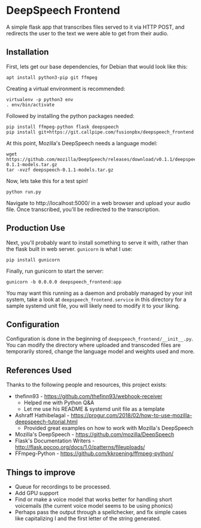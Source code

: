 # DeepSpeech Frontend

A simple flask app that transcribes files served to it via HTTP POST, and redirects the user to the text we were able to get from their audio.

## Installation
First, lets get our base dependencies, for Debian that would look like this:

```
apt install python3-pip git ffmpeg
```
Creating a virtual environment is recommended:

```
virtualenv -p python3 env
. env/bin/activate
```

Followed by installing the python packages needed:

```
pip install ffmpeg-python flask deepspeech
pip install git+https://git.callpipe.com/fusionpbx/deepspeech_frontend
```

At this point, Mozilla's DeepSpeech needs a language model:
```
wget https://github.com/mozilla/DeepSpeech/releases/download/v0.1.1/deepspeech-0.1.1-models.tar.gz
tar -xvzf deepspeech-0.1.1-models.tar.gz
```

Now, lets take this for a test spin!
```
python run.py
```
Navigate to http://localhost:5000/ in a web browser and upload your audio file. Once transcribed, you'll be redirected to the transcription.

## Production Use
Next, you'll probably want to install something to serve it with, rather than the flask built in web server.
`gunicorn` is what I use:

```
pip install gunicorn
```

Finally, run gunicorn to start the server:

```
gunicorn -b 0.0.0.0 deepspeech_frontend:app
```

You may want this running as a daemon and probably managed by your init system, take a look at
`deepspeech_frontend.service` in this directory for a sample systemd unit file, you will likely need to modify it
to your liking.

## Configuration
Configuration is done in the beginning of `deepspeech_frontend/__init__.py`. You can modify the directory where uploaded and transcoded files are temporarily stored, change the language model and weights used and more.

## References Used
Thanks to the following people and resources, this project exists:
* thefinn93 - https://github.com/thefinn93/webhook-receiver
   * Helped me with Python Q&A
   * Let me use his README & systemd unit file as a template
* Ashraff Hathibelagal - https://progur.com/2018/02/how-to-use-mozilla-deepspeech-tutorial.html
   * Provided great examples on how to work with Mozilla's DeepSpeech
* Mozilla's DeepSpeech - https://github.com/mozilla/DeepSpeech
* Flask's Documentation Writers - http://flask.pocoo.org/docs/1.0/patterns/fileuploads/
* FFmpeg-Python - https://github.com/kkroening/ffmpeg-python/

## Things to improve
* Queue for recordings to be processed.
* Add GPU support
* Find or make a voice model that works better for handling short voicemails (the current voice model seems to be using phonics)
* Perhaps pass the output through a spellchecker, and fix simple cases like capitalizing I and the first letter of the string generated.
